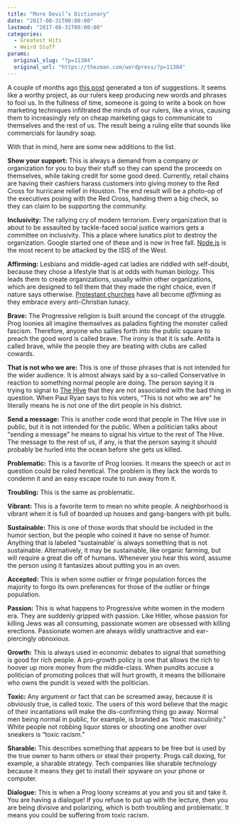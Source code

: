 ```yaml
---
title: "More Devil’s Dictionary"
date: "2017-08-31T00:00:00"
lastmod: "2017-08-31T00:00:00"
categories:
  - Greatest Hits
  - Weird Stuff
params:
  original_slug: "?p=11384"
  original_url: "https://thezman.com/wordpress/?p=11384"
---
```


A couple of months ago [this post](http://thezman.com/wordpress/?p=4914)
generated a ton of suggestions. It seems like a worthy project, as our
rulers keep producing new words and phrases to fool us. In the fullness
of time, someone is going to write a book on how marketing techniques
infiltrated the minds of our rulers, like a virus, causing them to
increasingly rely on cheap marketing gags to communicate to themselves
and the rest of us. The result being a ruling elite that sounds like
commercials for laundry soap.

With that in mind, here are some new additions to the list.

**Show your support:** This is always a demand from a company or
organization for you to buy their stuff so they can spend the proceeds
on themselves, while taking credit for some good deed. Currently, retail
chains are having their cashiers harass customers into giving money to
the Red Cross for hurricane relief in Houston. The end result will be a
photo-op of the executives posing with the Red Cross, handing them a big
check, so they can claim to be supporting the community.

**Inclusivity:** The rallying cry of modern terrorism. Every
organization that is about to be assaulted by tackle-faced social
justice warriors gets a committee on inclusivity. This a place where
lunatics plot to destroy the organization. Google started one of these
and is now in free fall.
[Node.js](http://voxday.blogspot.com/2017/08/how-sjws-react-to-defeat.html)
is the most recent to be attacked by the ISIS of the West.

**Affirming:** Lesbians and middle-aged cat ladies are riddled with
self-doubt, because they chose a lifestyle that is at odds with human
biology. This leads them to create organizations, usually within other
organizations, which are designed to tell them that they made the right
choice, even if nature says otherwise. [Protestant
churches](http://firstchurchipswich.org/) have all become *affirming* as
they embrace every anti-Christian lunacy.

**Brave:** The Progressive religion is built around the concept of the
struggle. Prog loonies all imagine themselves as paladins fighting the
monster called fascism. Therefore, anyone who sallies forth into the
public square to preach the good word is called brave. The irony is that
it is safe. Antifa is called brave, while the people they are beating
with clubs are called cowards.

**That is not who we are:** This is one of those phrases that is not
intended for the wider audience. It is almost always said by a so-called
Conservative in reaction to something normal people are doing. The
person saying it is trying to signal to [The
Hive](http://www.sobran.com/hive/) that they are not associated with the
bad thing in question. When Paul Ryan says to his voters, “This is not
who we are” he literally means he is not one of the dirt people in his
district.

**Send a message:** This is another code word that people in The Hive
use in public, but it is not intended for the public. When a politician
talks about “sending a message” he means to signal his virtue to the
rest of The Hive. The message to the rest of us, if any, is that the
person saying it should probably be hurled into the ocean before she
gets us killed.

**Problematic:** This is a favorite of Prog loonies. It means the speech
or act in question could be ruled heretical. The problem is they lack
the words to condemn it and an easy escape route to run away from it.

**Troubling:** This is the same as problematic.

**Vibrant:** This is a favorite term to mean no white people. A
neighborhood is vibrant when it is full of boarded up houses and
gang-bangers with pit bulls.

**Sustainable:** This is one of those words that should be included in
the humor section, but the people who coined it have no sense of humor.
Anything that is labeled “sustainable’ is always something that is not
sustainable. Alternatively, it may be sustainable, like organic farming,
but will require a great die off of humans. Whenever you hear this word,
assume the person using it fantasizes about putting you in an oven.

**Accepted:** This is when some outlier or fringe population forces the
majority to forgo its own preferences for those of the outlier or fringe
population.

**Passion:** This is what happens to Progressive white women in the
modern era. They are suddenly gripped with passion. Like Hitler, whose
passion for killing Jews was all consuming, passionate women are
obsessed with killing erections. Passionate women are always wildly
unattractive and ear-piercingly obnoxious.

**Growth:** This is always used in economic debates to signal that
something is good for rich people. A pro-growth policy is one that
allows the rich to hoover up more money from the middle-class. When
pundits accuse a politician of promoting polices that will hurt growth,
it means the billionaire who owns the pundit is vexed with the
politician.

**Toxic:** Any argument or fact that can be screamed away, because it is
obviously true, is called toxic. The users of this word believe that the
magic of their incantations will make the dis-confirming thing go away.
Normal men being normal in public, for example, is branded as “toxic
masculinity.” White people not robbing liquor stores or shooting one
another over sneakers is “toxic racism.”

**Sharable:** This describes something that appears to be free but is
used by the true owner to harm others or steal their property. Progs
call doxing, for example, a sharable strategy. Tech companies like
sharable technology because it means they get to install their spyware
on your phone or computer.

**Dialogue:** This is when a Prog loony screams at you and you sit and
take it. You are having a dialogue! If you refuse to put up with the
lecture, then you are being divisive and polarizing, which is both
troubling and problematic. It means you could be suffering from toxic
racism.
